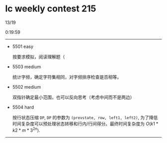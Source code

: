 # lc weekly contest 215

13/19

0:19:59

------

- 5501 easy

    按要求模拟，阅读理解题（

- 5503 medium

    统计字频，确定字符集相同，对字频排序检查是否相等。

- 5502 medium

    双指针确定最小范围，也可以反向思考（考虑中间而不是两边）

- 5504 hard

    按行状态压缩 `DP`, `DP` 的参数为 `(prevstate, row, left1, left2)`, 为了降低时间复杂度可以预处理状态转移和行内/行间得分。最终时间复杂度为 $O(k1*k2*m*3^{2n})$.

------